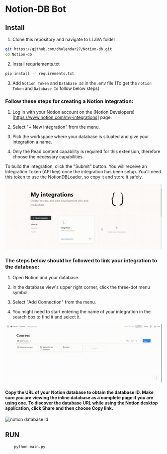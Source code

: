 # Notion-DB Bot

## Install

1. Clone this repository and navigate to LLaVA folder

```bash
git https://github.com/dholendar27/Notion-db.git
cd Notion-db
```

2. Install requriements.txt

```bash
pip install -r requirements.txt
```

3. Add `Notion Token` and `Database Id` in the .env file (To get the `notion Token` and `Database Id` follow below steps)

### Follow these steps for creating a Notion Integration:

1. Log in with your Notion account on the (Notion Developers)[https://www.notion.com/my-integrations] page.

2. Select "+ New integration" from the menu.

3. Pick the workspace where your database is situated and give your integration a name.

4. Only the Read content capability is required for this extension, therefore choose the necessary capabilities.

To build the integration, click the "Submit" button. You will receive an Integration Token (API key) once the integration has been setup. You'll need this token to use the NotionDBLoader, so copy it and store it safely.

![Notion Integration](images\notion_integration.gif)

### The steps below should be followed to link your integration to the database:

1. Open Notion and your database.

2. In the database view's upper right corner, click the three-dot menu symbol.

3. Select "Add Connection" from the menu.

4. You might need to start entering the name of your integration in the search box to find it and select it.

![Notion Integration](images\Adding_database_to_integration.gif)

#### Copy the URL of your Notion database to obtain the database ID. Make sure you are viewing the inline database as a complete page if you are using one. To discover the database URL while using the Notion desktop application, click Share and then choose Copy link.

![notion database id](https://files.readme.io/62e5027-notion_database_id.png)

## RUN

```bash
    python main.py
```
